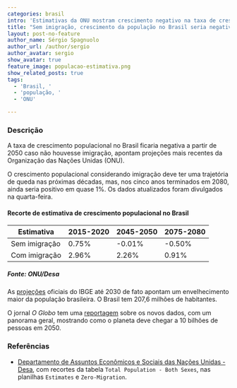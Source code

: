 ```yaml
---
categories: brasil
intro: 'Estimativas da ONU mostram crescimento negativo na taxa de crescimento populacional caso não haja imigração'
title: "Sem imigração, crescimento da população no Brasil seria negativo a partir de 2050"
layout: post-no-feature
author_name: Sérgio Spagnuolo
author_url: /author/sergio
author_avatar: sergio
show_avatar: true
feature_image: populacao-estimativa.png
show_related_posts: true
tags:
  - 'Brasil, '
  - 'população, '
  - 'ONU'

---
```


### Descrição

A taxa de crescimento populacional no Brasil ficaria negativa a partir de 2050 caso não houvesse imigração, apontam projeções mais recentes da Organização das Nações Unidas (ONU).

O crescimento populacional considerando imigração deve ter uma trajetória de queda nas próximas décadas, mas, nos cinco anos terminados em 2080, ainda seria positivo em quase 1%. Os dados atualizados foram divulgados na quarta-feira.

#### Recorte de estimativa de crescimento populacional no Brasil

| Estimativa    | 2015-2020 | 2045-2050 | 2075-2080 |
|---------------|-----------|-----------|-----------|
| Sem imigração | 0.75%     | -0.01%    | -0.50%    |
| Com imigração | 2.96%     | 2.26%     | 0.91%     |

##### Fonte: ONU/Desa

As [projeções](http://www.ibge.gov.br/apps/populacao/projecao/) oficiais do IBGE até 2030 de fato apontam um envelhecimento maior da população brasileira. O Brasil tem 207,6 milhões de habitantes.


O jornal *O Globo* tem uma [reportagem](https://oglobo.globo.com/sociedade/populacao-mundial-deve-atingir-quase-10-bilhoes-em-2050-21503502?utm_source=meio&utm_medium=email) sobre os novos dados, com um panorama geral, mostrando como o planeta deve chegar a 10 bilhões de pessoas em 2050.


### Referências

- [Departamento de Assuntos Econômicos e Sociais das Nações Unidas - Desa](https://esa.un.org/unpd/wpp/), com recortes da tabela `Total Population - Both Sexes`, nas planilhas `Estimates` e `Zero-Migration`.
